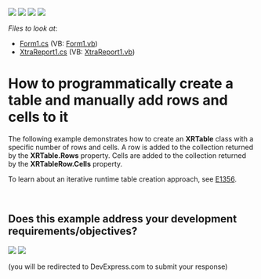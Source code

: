 <!-- default badges list -->
![](https://img.shields.io/endpoint?url=https://codecentral.devexpress.com/api/v1/VersionRange/128602611/12.2.4%2B)
[![](https://img.shields.io/badge/Open_in_DevExpress_Support_Center-FF7200?style=flat-square&logo=DevExpress&logoColor=white)](https://supportcenter.devexpress.com/ticket/details/E1333)
[![](https://img.shields.io/badge/📖_How_to_use_DevExpress_Examples-e9f6fc?style=flat-square)](https://docs.devexpress.com/GeneralInformation/403183)
[![](https://img.shields.io/badge/💬_Leave_Feedback-feecdd?style=flat-square)](#does-this-example-address-your-development-requirementsobjectives)
<!-- default badges end -->
<!-- default file list -->
*Files to look at*:

* [Form1.cs](./CS/Form1.cs) (VB: [Form1.vb](./VB/Form1.vb))
* [XtraReport1.cs](./CS/XtraReport1.cs) (VB: [XtraReport1.vb](./VB/XtraReport1.vb))
<!-- default file list end -->
# How to programmatically create a table and manually add rows and cells to it


<p>The following example demonstrates how to create an <strong>XRTable</strong> class with a specific number of rows and cells. A row is added to the collection returned by the <strong>XRTable.Rows</strong> property. Cells are added to the collection returned by the <strong>XRTableRow.Cells</strong> property.</p><p>To learn about an iterative runtime table creation approach, see <a href="https://www.devexpress.com/Support/Center/p/E1356">E1356</a>.</p>

<br/>


<!-- feedback -->
## Does this example address your development requirements/objectives?

[<img src="https://www.devexpress.com/support/examples/i/yes-button.svg"/>](https://www.devexpress.com/support/examples/survey.xml?utm_source=github&utm_campaign=reporting-winforms-create-simple-table&~~~was_helpful=yes) [<img src="https://www.devexpress.com/support/examples/i/no-button.svg"/>](https://www.devexpress.com/support/examples/survey.xml?utm_source=github&utm_campaign=reporting-winforms-create-simple-table&~~~was_helpful=no)

(you will be redirected to DevExpress.com to submit your response)
<!-- feedback end -->
